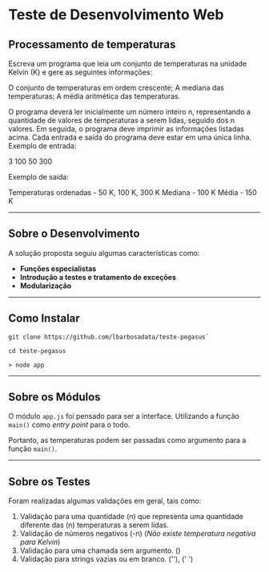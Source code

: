 # Teste de Desenvolvimento Web

## Processamento de temperaturas

Escreva um programa que leia um conjunto de temperaturas na unidade Kelvin (K) e gere as seguintes informações:

O conjunto de temperaturas em ordem crescente;
A mediana das temperaturas;
A média aritmética das temperaturas.

O programa deverá ler inicialmente um número inteiro n, representando a quantidade de valores de temperaturas a serem lidas, 
seguido dos n valores. Em seguida, o programa deve imprimir as informações listadas acima. 
Cada entrada e saída do programa deve estar em uma única linha.
Exemplo de entrada:

3
100
50
300

Exemplo de saída:
	
Temperaturas ordenadas - 50 K, 100 K, 300 K
Mediana - 100 K
Média - 150 K

---

## Sobre o Desenvolvimento
A solução proposta seguiu algumas características como:

- **Funções especialistas** 
- **Introdução a testes e tratamento de exceções**
- **Modularização**

---
## Como Instalar
> 
```
git clone https://github.com/lbarbosadata/teste-pegasus`

cd teste-pegasus

> node app
```
---
## Sobre os Módulos

O módulo ``` app.js ``` foi pensado para ser a interface. Utilizando a função ``` main() ``` como *entry point* para o todo.

Portanto, as temperaturas podem ser passadas como argumento para a função `main()`.

---
## Sobre os Testes

Foram realizadas algumas validações em geral, tais como:

1. Validação para uma quantidade (n) que representa uma quantidade diferente das (n) temperaturas a serem lidas.
2. Validação de números negativos (-n) (*Não existe temperatura negativa para Kelvin*) 
3. Validação para uma chamada sem argumento. ()
4. Validação para strings vazias ou em branco. (''), (' ')